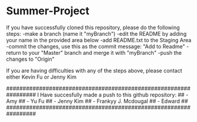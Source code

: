 # Summer-Project

If you have successfully cloned this repository, please do the following steps:
	-make a branch (name it "myBranch")
	-edit the README by adding your name in the provided area below
	-add README.txt to the Staging Area
	-commit the changes, use this as the commit message: "Add <myName> to Readme"
	-return to your "Master" branch and merge it with "myBranch"
	-push the changes to "Origin"

If you are having difficulties with any of the steps above, please contact either Kevin Fu or Jenny Kim


#################################################################
I Have succesfully made a push to this github repository:      ##
	- Amy                                                  ##
	- Yu Fu                                                ##
	- Jenny Kim                                            ##
	- Frankyy J. Mcdougal                                  ##
	- Edward                                               ##
#################################################################
